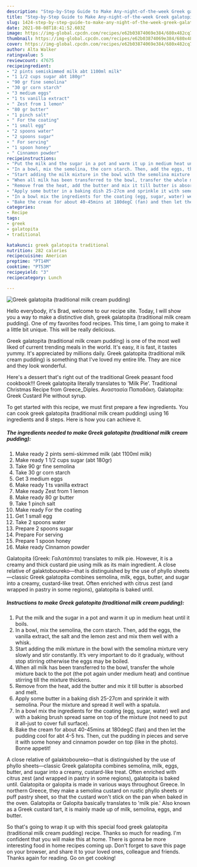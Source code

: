 ```yaml
---
description: "Step-by-Step Guide to Make Any-night-of-the-week Greek galatopita (traditional milk cream pudding)"
title: "Step-by-Step Guide to Make Any-night-of-the-week Greek galatopita (traditional milk cream pudding)"
slug: 1424-step-by-step-guide-to-make-any-night-of-the-week-greek-galatopita-traditional-milk-cream-pudding
date: 2021-08-08T18:41:52.603Z
image: https://img-global.cpcdn.com/recipes/e62b03874069e384/680x482cq70/greek-galatopita-traditional-milk-cream-pudding-recipe-main-photo.jpg
thumbnail: https://img-global.cpcdn.com/recipes/e62b03874069e384/680x482cq70/greek-galatopita-traditional-milk-cream-pudding-recipe-main-photo.jpg
cover: https://img-global.cpcdn.com/recipes/e62b03874069e384/680x482cq70/greek-galatopita-traditional-milk-cream-pudding-recipe-main-photo.jpg
author: Alta Walker
ratingvalue: 5
reviewcount: 47675
recipeingredient:
- "2 pints semiskimmed milk abt 1100ml milk"
- "1 1/2 cups sugar abt 180gr"
- "90 gr fine semolina"
- "30 gr corn starch"
- "3 medium eggs"
- "1 ts vanilla extract"
- " Zest from 1 lemon"
- "80 gr butter"
- "1 pinch salt"
- " For the coating"
- "1 small egg"
- "2 spoons water"
- "2 spoons sugar"
- " For serving"
- "1 spoon honey"
- " Cinnamon powder"
recipeinstructions:
- "Put the milk and the sugar in a pot and warm it up in medium heat until it boils."
- "In a bowl, mix the semolina, the corn starch. Then, add the eggs, the vanilla extract, the salt and the lemon zest and mix them well with a whisk."
- "Start adding the milk mixture in the bowl with the semolina mixture very slowly and stir constantly. It’s very important to do it gradualy, without stop stirring otherwise the eggs may be boiled."
- "When all milk has been transferred to the bowl, transfer the whole mixture back to the pot (the pot again under medium heat) and continue stirring till the mixture thickens."
- "Remove from the heat, add the butter and mix it till butter is absorbed and melt."
- "Apply some butter in a baking dish 25-27cm and sprinkle it with semolina. Pour the mixture and spread it well with a spatula."
- "In a bowl mix the ingredients for the coating (egg, sugar, water) well and with a baking brush spread same on top of the mixture (not need to put it all-just to cover full surface)."
- "Bake the cream for about 40-45mins at 180degC (fan) and then let the pudding cool for abt 4-5 hrs. Then, cut the pudding in pieces and serve it with some honey and cinnamon powder on top (like in the photo). Bonne appetit!"
categories:
- Recipe
tags:
- greek
- galatopita
- traditional

katakunci: greek galatopita traditional 
nutrition: 282 calories
recipecuisine: American
preptime: "PT14M"
cooktime: "PT53M"
recipeyield: "3"
recipecategory: Lunch

---
```



![Greek galatopita (traditional milk cream pudding)](https://img-global.cpcdn.com/recipes/e62b03874069e384/680x482cq70/greek-galatopita-traditional-milk-cream-pudding-recipe-main-photo.jpg)

Hello everybody, it's Brad, welcome to our recipe site. Today, I will show you a way to make a distinctive dish, greek galatopita (traditional milk cream pudding). One of my favorites food recipes. This time, I am going to make it a little bit unique. This will be really delicious.

Greek galatopita (traditional milk cream pudding) is one of the most well liked of current trending meals in the world. It's easy, it is fast, it tastes yummy. It's appreciated by millions daily. Greek galatopita (traditional milk cream pudding) is something that I've loved my entire life. They are nice and they look wonderful.

Here&#39;s a dessert that&#39;s right out of the traditional Greek peasant food cookbook!!! Greek galatopita literally translates to &#39;Milk Pie&#39;. Traditional Christmas Recipe from Greece_Diples. Αναστασία Παπαδάκη. Galatopita: Greek Custard Pie without syrup.


To get started with this recipe, we must first prepare a few ingredients. You can cook greek galatopita (traditional milk cream pudding) using 16 ingredients and 8 steps. Here is how you can achieve it.

<!--inarticleads1-->

##### The ingredients needed to make Greek galatopita (traditional milk cream pudding):

1. Make ready 2 pints semi-skimmed milk (abt 1100ml milk)
1. Make ready 1 1/2 cups sugar (abt 180gr)
1. Take 90 gr fine semolina
1. Take 30 gr corn starch
1. Get 3 medium eggs
1. Make ready 1 ts vanilla extract
1. Make ready  Zest from 1 lemon
1. Make ready 80 gr butter
1. Take 1 pinch salt
1. Make ready  For the coating
1. Get 1 small egg
1. Take 2 spoons water
1. Prepare 2 spoons sugar
1. Prepare  For serving
1. Prepare 1 spoon honey
1. Make ready  Cinnamon powder


Galatopita (Greek: Γαλατόπιτα) translates to milk pie. However, it is a creamy and thick custard pie using milk as its main ingredient. A close relative of galaktoboureko—that is distinguished by the use of phyllo sheets—classic Greek galatopita combines semolina, milk, eggs, butter, and sugar into a creamy, custard-like treat. Often enriched with citrus zest (and wrapped in pastry in some regions), galatopita is baked until. 

<!--inarticleads2-->

##### Instructions to make Greek galatopita (traditional milk cream pudding):

1. Put the milk and the sugar in a pot and warm it up in medium heat until it boils.
1. In a bowl, mix the semolina, the corn starch. Then, add the eggs, the vanilla extract, the salt and the lemon zest and mix them well with a whisk.
1. Start adding the milk mixture in the bowl with the semolina mixture very slowly and stir constantly. It’s very important to do it gradualy, without stop stirring otherwise the eggs may be boiled.
1. When all milk has been transferred to the bowl, transfer the whole mixture back to the pot (the pot again under medium heat) and continue stirring till the mixture thickens.
1. Remove from the heat, add the butter and mix it till butter is absorbed and melt.
1. Apply some butter in a baking dish 25-27cm and sprinkle it with semolina. Pour the mixture and spread it well with a spatula.
1. In a bowl mix the ingredients for the coating (egg, sugar, water) well and with a baking brush spread same on top of the mixture (not need to put it all-just to cover full surface).
1. Bake the cream for about 40-45mins at 180degC (fan) and then let the pudding cool for abt 4-5 hrs. Then, cut the pudding in pieces and serve it with some honey and cinnamon powder on top (like in the photo). Bonne appetit!


A close relative of galaktoboureko—that is distinguished by the use of phyllo sheets—classic Greek galatopita combines semolina, milk, eggs, butter, and sugar into a creamy, custard-like treat. Often enriched with citrus zest (and wrapped in pastry in some regions), galatopita is baked until. Galatopita or galopita is made in various ways throughout Greece. In northern Greece, they make a semolina custard on rustic phyllo sheets or puff pastry sheet, so that the custard won&#39;t stick on the pan when baked in the oven. Galatopita or Galopita basically translates to &#39;milk pie.&#39; Also known as a Greek custard tart, it is mainly made up of milk, semolina, eggs, and butter. 

So that's going to wrap it up with this special food greek galatopita (traditional milk cream pudding) recipe. Thanks so much for reading. I'm confident that you will make this at home. There is gonna be more interesting food in home recipes coming up. Don't forget to save this page on your browser, and share it to your loved ones, colleague and friends. Thanks again for reading. Go on get cooking!
